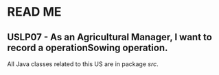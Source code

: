 # READ ME

## USLP07 - As an Agricultural Manager, I want to record a operationSowing operation.

All Java classes related to this US are in package _src_.